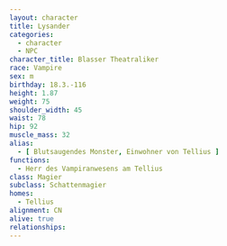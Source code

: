 ```yaml
---
layout: character
title: Lysander
categories:
  - character
  - NPC
character_title: Blasser Theatraliker
race: Vampire
sex: m
birthday: 18.3.-116
height: 1.87
weight: 75
shoulder_width: 45
waist: 78
hip: 92
muscle_mass: 32
alias:
  - [ Blutsaugendes Monster, Einwohner von Tellius ]
functions:
  - Herr des Vampiranwesens am Tellius
class: Magier
subclass: Schattenmagier
homes:
  - Tellius
alignment: CN
alive: true
relationships:
---
```


<!--more-->
